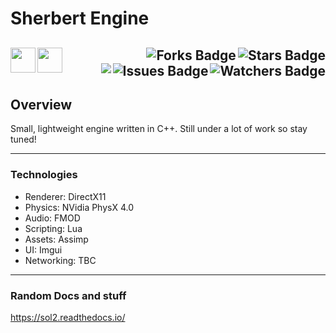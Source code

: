 # Sherbert Engine

<!-- Header Start -->
  <a href = "https://learn.microsoft.com/en-us/cpp/cpp-language"> <img align="left" height="40" img width="40" src="https://cdn.simpleicons.org/c++"> </a>
    <a href = "https://www.lua.org/docs.html"> <img align="left" height="40" img width="40" src="https://cdn.simpleicons.org/lua"> </a>
<img align="right" alt="Stars Badge" src="https://img.shields.io/github/stars/jdsherbert/Sherbert-Engine?label=%E2%AD%90"/>
<img align="right" alt="Forks Badge" src="https://img.shields.io/github/forks/jdsherbert/Sherbert-Engine?label=%F0%9F%8D%B4"/>
<img align="right" alt="Watchers Badge" src="https://img.shields.io/github/watchers/jdsherbert/Sherbert-Engine?label=%F0%9F%91%81%EF%B8%8F"/>
<img align="right" alt="Issues Badge" src="https://img.shields.io/github/issues/jdsherbert/Sherbert-Engine?label=%E2%9A%A0%EF%B8%8F"/>
<img align="right" src="https://hits.seeyoufarm.com/api/count/incr/badge.svg?url=https%3A%2F%2Fgithub.com%2FJDSherbert%2FSherbert-Engine%2Fhit-counter%2FREADME&count_bg=%2379C83D&title_bg=%23555555&labelColor=0E1128&title=🔍&style=for-the-badge">
  <br></br>
-----------------------------------------------------------------------
  
## Overview
Small, lightweight engine written in C++.
Still under a lot of work so stay tuned!

-----------------------------------------------------------------------

### Technologies

- Renderer:   DirectX11
- Physics:    NVidia PhysX 4.0
- Audio:      FMOD
- Scripting:  Lua
- Assets:     Assimp
- UI:         Imgui
- Networking: TBC

-----------------------------------------------------------------------

### Random Docs and stuff


https://sol2.readthedocs.io/
